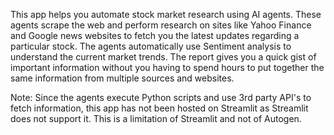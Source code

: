 This app helps you automate stock market research using AI agents.
These agents scrape the web and perform research on sites like Yahoo Finance and Google news websites to fetch you the latest updates regarding a particular stock. The agents automatically use Sentiment analysis 
to understand the current market trends.
The report gives you a quick gist of important information without you having to spend hours to put together the same information from multiple sources and websites.



Note: Since the agents execute Python scripts and use 3rd party API's to fetch information, this app has not been hosted on Streamlit as Streamlit does not support it. This is a limitation of Streamlit and not of Autogen.
